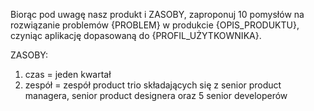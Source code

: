 Biorąc pod uwagę nasz produkt i ZASOBY, zaproponuj 10 pomysłów na rozwiązanie problemów {PROBLEM} w produkcie {OPIS_PRODUKTU}, czyniąc aplikację dopasowaną do {PROFIL_UŻYTKOWNIKA}.

ZASOBY:
1. czas = jeden kwartał
2. zespół = zespół product trio składających się z senior product managera, senior product designera oraz 5 senior developerów
